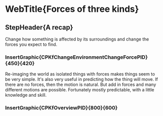 # WebTitle{Forces of three kinds}

## StepHeader{A recap}

Change how something is affected by its surroundings and change the forces you expect to find.

### InsertGraphic{CPKfChangeEnvironmentChangeForcePID}{450}{420}

Re-imaging the world as isolated things with forces makes things seem to be very simple. It's also very useful in predicting how the thing will move. If there are no forces, then the motion is natural. But add in forces and many different motions are possible. Fortunately mostly predictable, with a little knowledge and skill.

### InsertGraphic{CPKfOverviewPID}{800}{600}
